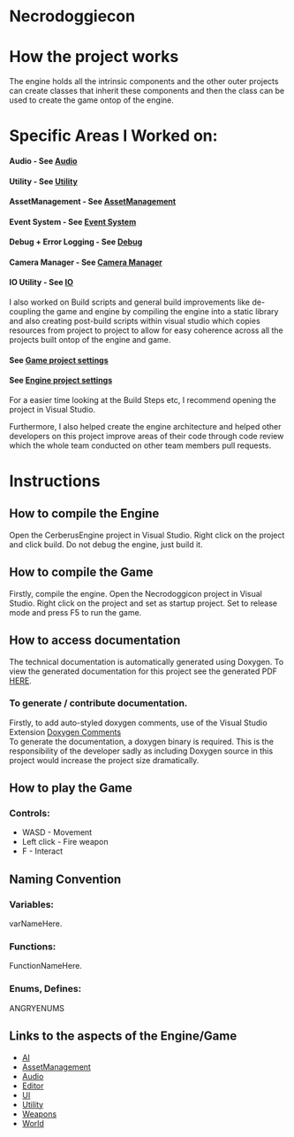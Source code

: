 # Necrodoggiecon

# How the project works
The engine holds all the intrinsic components and the other outer projects can create classes that inherit these components and then the class can be used to create the game ontop of the engine.

# Specific Areas I Worked on:
#### Audio - See [Audio](Doxygen/Markdown/Audio.md) <br>
#### Utility - See [Utility](Doxygen/Markdown/Utility.md) <br>
#### AssetManagement - See [AssetManagement](Doxygen/Markdown/AssetManagement.md) <br>
#### Event System - See [Event System](https://github.com/lukewhitingdev/Necrodoggiecon/blob/57046ed2e0a56e2bc1db4d80ddb107e72a69795f/Cerberus/Core/Utility/EventSystem/EventSystem.h) <br>
#### Debug + Error Logging - See [Debug](https://github.com/lukewhitingdev/Necrodoggiecon/blob/57046ed2e0a56e2bc1db4d80ddb107e72a69795f/Cerberus/Core/Utility/DebugOutput/Debug.h) <br>
#### Camera Manager - See [Camera Manager](https://github.com/lukewhitingdev/Necrodoggiecon/blob/57046ed2e0a56e2bc1db4d80ddb107e72a69795f/Cerberus/Core/Utility/CameraManager/CameraManager.h) <br>
#### IO Utility - See [IO](https://github.com/lukewhitingdev/Necrodoggiecon/blob/57046ed2e0a56e2bc1db4d80ddb107e72a69795f/Cerberus/Core/Utility/IO.h) <br>

I also worked on Build scripts and general build improvements like de-coupling the game and engine by compiling the engine into a static library and also creating post-build scripts within visual studio which copies resources from project to project to allow for easy coherence across all the projects built ontop of the engine and game.
<br>

#### See [Game project settings](https://github.com/lukewhitingdev/Necrodoggiecon/blob/main/Necrodoggiecon/Necrodoggiecon.vcxproj) <br>
#### See [Engine project settings](https://github.com/lukewhitingdev/Necrodoggiecon/blob/main/Cerberus/CerberusEngine.vcxproj) <br>
For a easier time looking at the Build Steps etc, I recommend opening the project in Visual Studio.
<br>

Furthermore, I also helped create the engine architecture and helped other developers on this project improve areas of their code through code review which the whole team conducted on other team members pull requests.

# Instructions

## How to compile the Engine
Open the CerberusEngine project in Visual Studio.
Right click on the project and click build.
Do not debug the engine, just build it. 

## How to compile the Game
Firstly, compile the engine.
Open the Necrodoggicon project in Visual Studio.
Right click on the project and set as startup project.
Set to release mode and press F5 to run the game.

## How to access documentation
The technical documentation is automatically generated using Doxygen. To view the generated documentation for this project see the generated PDF [HERE](https://github.com/lukewhitingdev/Necrodoggiecon/blob/802443daefeac5c17fe42729b03e21891f46ef48/Technical%20Documentation%20PDF.pdf).
<br>
### To generate / contribute documentation.
Firstly, to add auto-styled doxygen comments, use of the Visual Studio Extension [Doxygen Comments](https://marketplace.visualstudio.com/items?itemName=FinnGegenmantel.doxygenComments)<br>
To generate the documentation, a doxygen binary is required. This is the responsibility of the developer sadly as including Doxygen source in this project would increase the project size dramatically.

## How to play the Game
### Controls:
-   WASD - Movement
-   Left click - Fire weapon
-   F - Interact

## Naming Convention

### Variables:
varNameHere.

### Functions:
FunctionNameHere.

### Enums, Defines:
ANGRYENUMS

## Links to the aspects of the Engine/Game

-   [AI](Doxygen/Markdown/AI.md)
-   [AssetManagement](Doxygen/Markdown/AssetManagement.md)
-   [Audio](Doxygen/Markdown/Audio.md)
-   [Editor](Doxygen/Markdown/Editor.md)
-   [UI](Doxygen/Markdown/UI.md)
-   [Utility](Doxygen/Markdown/Utility.md)
-   [Weapons](Doxygen/Markdown/Weapons.md)
-   [World](Doxygen/Markdown/World.md)



